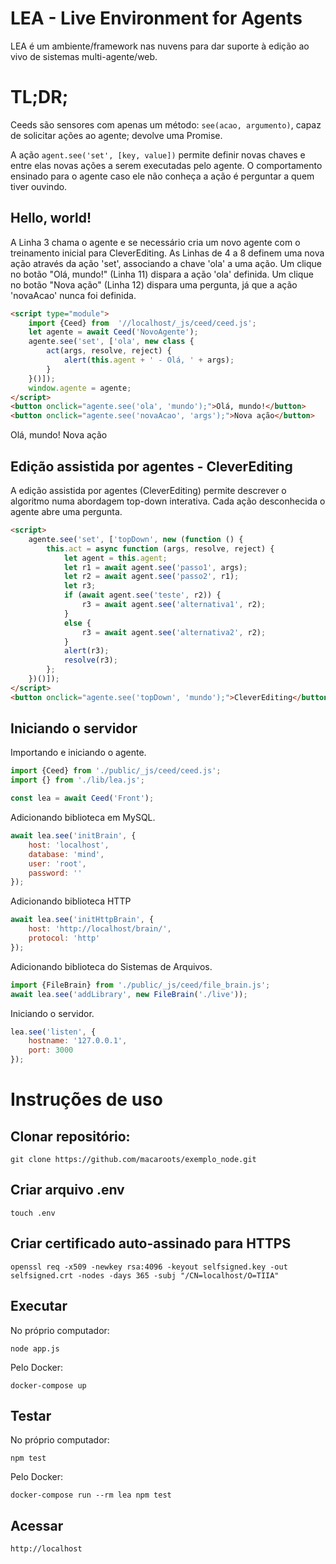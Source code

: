 # LEA - Live Environment for Agents
LEA é um ambiente/framework nas nuvens para dar suporte à edição ao vivo de sistemas multi-agente/web.


# TL;DR;
Ceeds são sensores com apenas um método: ```see(acao, argumento)```, capaz de solicitar ações ao agente; devolve uma Promise.

A ação ```agent.see('set', [key, value])``` permite definir novas chaves e entre elas novas ações a serem executadas pelo agente. O comportamento ensinado para o agente caso ele não conheça a ação é perguntar a quem tiver ouvindo.

## Hello, world!

A Linha 3 chama o agente e se necessário cria um novo agente com o treinamento inicial para CleverEditing. As Linhas de 4 a 8 definem uma nova ação através da ação 'set', associando a chave 'ola' a uma ação. Um clique no botão "Olá, mundo!" (Linha 11) dispara a ação 'ola' definida. Um clique no botão "Nova ação" (Linha 12) dispara uma pergunta, já que a ação 'novaAcao' nunca foi definida.

```html
<script type="module">
    import {Ceed} from  '//localhost/_js/ceed/ceed.js';
    let agente = await Ceed('NovoAgente');
    agente.see('set', ['ola', new class {
        act(args, resolve, reject) {
            alert(this.agent + ' - Olá, ' + args);
        }
    }()]);
    window.agente = agente;
</script>
<button onclick="agente.see('ola', 'mundo');">Olá, mundo!</button>
<button onclick="agente.see('novaAcao', 'args');">Nova ação</button>
```

Olá, mundo! Nova ação

## Edição assistida por agentes - CleverEditing
A edição assistida por agentes (CleverEditing) permite descrever o algoritmo numa abordagem top-down interativa. Cada ação desconhecida o agente abre uma pergunta.

```html
<script>
    agente.see('set', ['topDown', new (function () {
        this.act = async function (args, resolve, reject) {
            let agent = this.agent;
            let r1 = await agent.see('passo1', args);
            let r2 = await agent.see('passo2', r1);
            let r3;
            if (await agent.see('teste', r2)) {
                r3 = await agent.see('alternativa1', r2);
            }
            else {
                r3 = await agent.see('alternativa2', r2);
            }
            alert(r3);
            resolve(r3);
        };
    })()]);
</script>
<button onclick="agente.see('topDown', 'mundo');">CleverEditing</button>
```

## Iniciando o servidor
Importando e iniciando o agente.
```javascript
import {Ceed} from './public/_js/ceed/ceed.js';
import {} from './lib/lea.js';

const lea = await Ceed('Front');
```

Adicionando biblioteca em MySQL.
```javascript
await lea.see('initBrain', {
	host: 'localhost',
	database: 'mind',
	user: 'root',
	password: ''
});
```

Adicionando biblioteca HTTP
```javascript
await lea.see('initHttpBrain', {
	host: 'http://localhost/brain/',
	protocol: 'http'
});
```

Adicionando biblioteca do Sistemas de Arquivos.
```javascript
import {FileBrain} from './public/_js/ceed/file_brain.js';
await lea.see('addLibrary', new FileBrain('./live'));
```

Iniciando o servidor.
```javascript
lea.see('listen', {
	hostname: '127.0.0.1', 
	port: 3000
});
```

# Instruções de uso
## Clonar repositório:
```
git clone https://github.com/macaroots/exemplo_node.git
```

## Criar arquivo .env
```
touch .env
```

## Criar certificado auto-assinado para HTTPS
```
openssl req -x509 -newkey rsa:4096 -keyout selfsigned.key -out selfsigned.crt -nodes -days 365 -subj "/CN=localhost/O=TIIA"
```

## Executar
No próprio computador:
```
node app.js
```

Pelo Docker:
```
docker-compose up
```

## Testar
No próprio computador:
```
npm test
```

Pelo Docker:
```
docker-compose run --rm lea npm test
```

## Acessar

```
http://localhost
```
